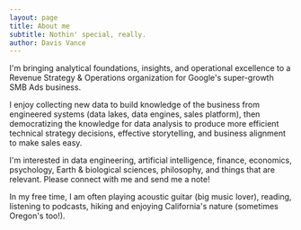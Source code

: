 ```yaml
---
layout: page
title: About me
subtitle: Nothin' special, really.
author: Davis Vance
---
```


I'm bringing analytical foundations, insights, and operational excellence to a
Revenue Strategy & Operations organization for Google's super-growth SMB Ads
business.

I enjoy collecting new data to build knowledge of the business from engineered
systems (data lakes, data engines, sales platform), then democratizing the
knowledge for data analysis to produce more efficient technical strategy
decisions, effective storytelling, and business alignment to make sales easy.

I'm interested in data engineering, artificial intelligence, finance, economics,
psychology, Earth & biological sciences, philosophy, and things that are
relevant. Please connect with me and send me a note!

In my free time, I am often playing acoustic guitar (big music lover), reading,
listening to podcasts, hiking and enjoying California's nature (sometimes
Oregon's too!).
